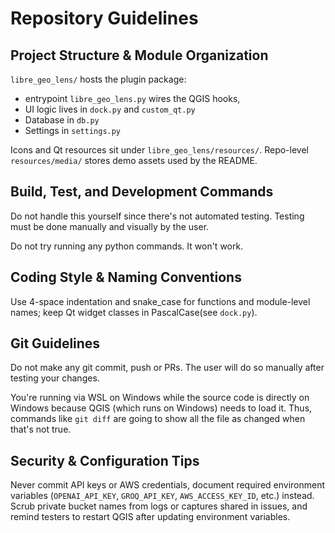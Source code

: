 # Repository Guidelines

## Project Structure & Module Organization

`libre_geo_lens/` hosts the plugin package:
- entrypoint `libre_geo_lens.py` wires the QGIS hooks,
- UI logic lives in `dock.py` and `custom_qt.py`
- Database in `db.py`
- Settings in `settings.py`

Icons and Qt resources sit under `libre_geo_lens/resources/`.
Repo-level `resources/media/` stores demo assets used by the README.

## Build, Test, and Development Commands
Do not handle this yourself since there's not automated testing. Testing must be done manually and visually by the user.

Do not try running any python commands. It won't work.

## Coding Style & Naming Conventions
Use 4-space indentation and snake_case for functions and module-level names; keep Qt widget classes in PascalCase(see `dock.py`).

## Git Guidelines
Do not make any git commit, push or PRs. The user will do so manually after testing your changes.

You're running via WSL on Windows while the source code is directly on Windows because QGIS (which runs on Windows)
needs to load it. Thus, commands like `git diff` are going to show all the file as changed when that's not true.

## Security & Configuration Tips
Never commit API keys or AWS credentials, document required environment variables
(`OPENAI_API_KEY`, `GROQ_API_KEY`, `AWS_ACCESS_KEY_ID`, etc.) instead. Scrub private bucket names from logs or captures
shared in issues, and remind testers to restart QGIS after updating environment variables.
